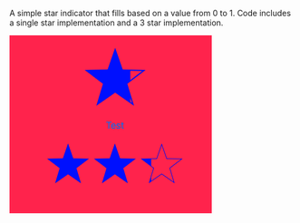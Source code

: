 A simple star indicator that fills based on a value  from 0 to 1. Code includes a single star implementation and a 3 star implementation.

![Image](starcontrols-example.png)
